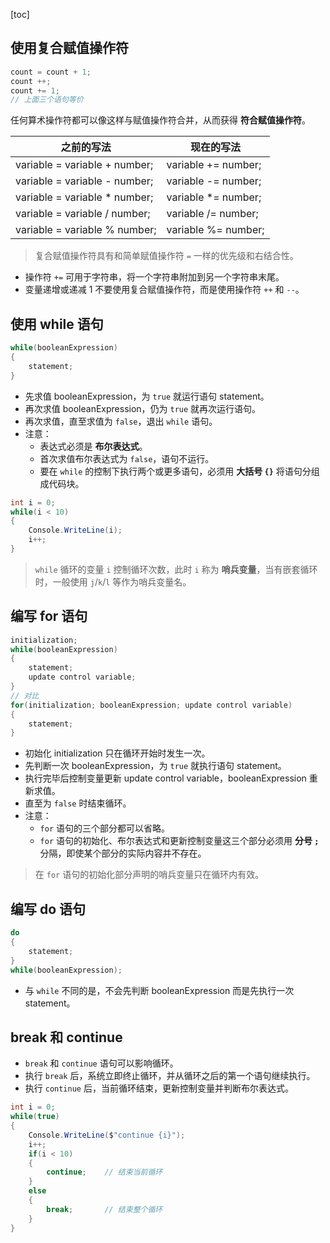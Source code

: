 [toc]

## 使用复合赋值操作符

```csharp
count = count + 1;
count ++;
count += 1;
// 上面三个语句等价
```

任何算术操作符都可以像这样与赋值操作符合并，从而获得 **符合赋值操作符**。

|之前的写法|现在的写法|
|-|-|
|variable = variable + number;|variable += number;|
|variable = variable - number;|variable -= number;|
|variable = variable * number;|variable *= number;|
|variable = variable / number;|variable /= number;|
|variable = variable % number;|variable %= number;|

> 复合赋值操作符具有和简单赋值操作符 `=` 一样的优先级和右结合性。

- 操作符 `+=` 可用于字符串，将一个字符串附加到另一个字符串末尾。
- 变量递增或递减 1 不要使用复合赋值操作符，而是使用操作符 `++` 和 `--`。

## 使用 while 语句

```csharp
while(booleanExpression)
{
	statement;
}
```

- 先求值 booleanExpression，为 `true` 就运行语句 statement。
- 再次求值 booleanExpression，仍为 `true` 就再次运行语句。
- 再次求值，直至求值为 `false`，退出 `while` 语句。
- 注意：
	- 表达式必须是 **布尔表达式**。
	- 首次求值布尔表达式为 `false`，语句不运行。
	- 要在 `while` 的控制下执行两个或更多语句，必须用 **大括号 `{}`** 将语句分组成代码块。

```csharp
int i = 0;
while(i < 10)
{
	Console.WriteLine(i);
	i++;
}
```

> `while` 循环的变量 `i` 控制循环次数，此时 `i` 称为 **哨兵变量**，当有嵌套循环时，一般使用 `j`/`k`/`l` 等作为哨兵变量名。

## 编写 for 语句

```csharp
initialization;
while(booleanExpression)
{
	statement;
	update control variable;
}
// 对比
for(initialization; booleanExpression; update control variable)
{
	statement;
}
```

- 初始化 initialization 只在循环开始时发生一次。
- 先判断一次 booleanExpression，为 `true` 就执行语句 statement。
- 执行完毕后控制变量更新 update control variable，booleanExpression 重新求值。
- 直至为 `false` 时结束循环。
- 注意：
	- `for` 语句的三个部分都可以省略。
	- `for` 语句的初始化、布尔表达式和更新控制变量这三个部分必须用 **分号 `;`** 分隔，即使某个部分的实际内容并不存在。

> 在 `for` 语句的初始化部分声明的哨兵变量只在循环内有效。

## 编写 do 语句

```csharp
do
{
	statement;
}
while(booleanExpression);
```

- 与 `while` 不同的是，不会先判断 booleanExpression 而是先执行一次 statement。

## break 和 continue

- `break` 和 `continue` 语句可以影响循环。
- 执行 `break` 后，系统立即终止循环，并从循环之后的第一个语句继续执行。
- 执行 `continue` 后，当前循环结束，更新控制变量并判断布尔表达式。

```csharp
int i = 0;
while(true)
{
	Console.WriteLine($"continue {i}");
	i++;
	if(i < 10)
	{
		continue;    // 结束当前循环
	}
	else
	{
		break;       // 结束整个循环
	}
}
```
